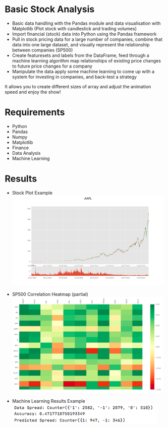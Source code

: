 # Basic Stock Analysis

* Basic data handling with the Pandas module and data visualisation with Matplotlib (Plot stock with candlestick and trading volumes)
* Import financial (stock) data into Python using the Pandas framework
* Pull in stock pricing data for a large number of companies, combine that data into one large dataset, and visually represent the relationship between companies (SP500)
* Create featuresets and labels from the DataFrame, feed through a machine learning algorithm map relationships of existing price changes to future price changes for a company
* Manipulate the data apply some machine learning to come up with a system for investing in companies, and back-test a strategy 

It allows you to create different sizes of array and adjust the animation speed and enjoy the show!
 
# Requirements

* Python
* Pandas
* Numpy
* Matplotlib
* Finance
* Data Analysis
* Machine Learning

# Results

* Stock Plot Example
![alt text](https://github.com/wayne9598/Stock-Analysis/blob/master/imgs/stockplot.png?raw=true)

* SP500 Correlation Heatmap (partial) 
![alt text](https://github.com/wayne9598/Stock-Analysis/blob/master/imgs/correlation.png?raw=true)

* Machine Learning Results Example 
![alt text](https://github.com/wayne9598/Stock-Analysis/blob/master/imgs/ml.png?raw=true)
